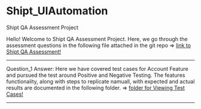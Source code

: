 # Shipt_UIAutomation
Shipt QA Assessment Project

Hello! Welcome to Shipt QA Assessment Project. Here, we go through the assessment questions in the following file attached in the git repo => [link to Shipt QA Assessment!](https://github.com/SprihaDeshpande/Shipt_QA_Assessment/blob/master/Assessment%20Questions.pdf)

-------------------------------------------------------------------------------------------------------------------------

Question_1 Answer: Here we have covered test cases for Account Feature and pursued the test around Positive and Negative Testing. The features functionality, along with steps to replicate namuall, with expected and actual results are documented in the following folder. => [folder for Viewing Test Cases!](https://github.com/SprihaDeshpande/Shipt_QA_Assessment/blob/master/Question1_Shipt_TestCases.xls)

-------------------------------------------------------------------------------------------------------------------------
